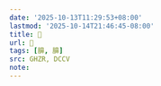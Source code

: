 ```yaml
---
date: '2025-10-13T11:29:53+08:00'
lastmod: '2025-10-14T21:46:45-08:00'
title: 󰣠
url: 󰣠
tags: [䑄, 䑄]
src: GHZR, DCCV
note:
---
```

